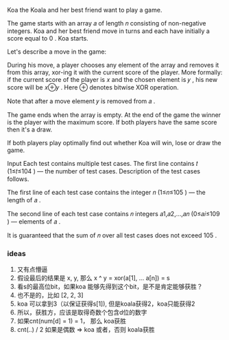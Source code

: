 Koa the Koala and her best friend want to play a game.

The game starts with an array 𝑎
 of length 𝑛
 consisting of non-negative integers. Koa and her best friend move in turns and each have initially a score equal to 0
. Koa starts.

Let's describe a move in the game:

During his move, a player chooses any element of the array and removes it from this array, xor-ing it with the current score of the player.
More formally: if the current score of the player is 𝑥
 and the chosen element is 𝑦
, his new score will be 𝑥⊕𝑦
. Here ⊕
 denotes bitwise XOR operation.

Note that after a move element 𝑦
 is removed from 𝑎
.

The game ends when the array is empty.
At the end of the game the winner is the player with the maximum score. If both players have the same score then it's a draw.

If both players play optimally find out whether Koa will win, lose or draw the game.

Input
Each test contains multiple test cases. The first line contains 𝑡
 (1≤𝑡≤104
) — the number of test cases. Description of the test cases follows.

The first line of each test case contains the integer 𝑛
 (1≤𝑛≤105
) — the length of 𝑎
.

The second line of each test case contains 𝑛
 integers 𝑎1,𝑎2,…,𝑎𝑛
 (0≤𝑎𝑖≤109
) — elements of 𝑎
.

It is guaranteed that the sum of 𝑛
 over all test cases does not exceed 105
.

### ideas
1. 又有点懵逼
2. 假设最后的结果是 x, y, 那么 x ^ y = xor(a[1], ... a[n]) = s
3. 看s的最高位bit，如果koa 能够先得到这个bit，是不是肯定能够获胜？
4. 也不是的，比如 [2, 2, 3]
5. koa 可以拿到3（以保证获得s[1]), 但是koala获得2，koa只能获得2
6. 所以，获胜方，应该是取得奇数个包含d位的数字
7. 如果cnt(num[d] = 1) = 1， 那么 koa获胜
8. cnt(..) / 2 如果是偶数 => koa 或者，否则 koala获胜